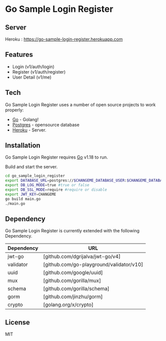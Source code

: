 # Go Sample Login Register

## Server
Heroku : https://go-sample-login-register.herokuapp.com

## Features

- Login (v1/auth/login)
- Register (v1/auth/register)
- User Detail (v1/me)

## Tech

Go Sample Login Register uses a number of open source projects to work properly:

- [Go] - Golang!
- [Postgres] - opensource database
- [Heroku] - Server.

## Installation

Go Sample Login Register requires [Go](https://golang.org/) v1.18 to run.

Build and start the server.

```sh
cd go_sample_login_register
export DATABASE_URL=postgres://$CHANGEME_DATABASE_USER:$CHANGEME_DATABASE_PASSWORD@$CHANGEME_DATABASE_HOST:5432/$CHANGEME_DATABASE_NAME
export DB_LOG_MODE=true #true or false
export DB_SSL_MODE=require #require or disable
export JWT_KEY=CHANGEME
go build main.go
./main.go
```

## Dependency

Go Sample Login Register is currently extended with the following Dependency.

| Dependency | URL |
| ------ | ------ |
| jwt-go | [github.com/dgrijalva/jwt-go/v4] |
| validator | [github.com/go-playground/validator/v10] |
| uuid | [github.com/google/uuid] |
| mux | [github.com/gorilla/mux] |
| schema | [github.com/gorilla/schema] |
| gorm | [github.com/jinzhu/gorm] |
| crypto | [golang.org/x/crypto] |

## License

MIT


[//]: # (These are reference links used in the body of this note and get stripped out when the markdown processor does its job. There is no need to format nicely because it shouldn't be seen. Thanks SO - http://stackoverflow.com/questions/4823468/store-comments-in-markdown-syntax)

   [Go]: <https://golang.org>
   [Postgres]: <https://www.postgresql.org>
   [Heroku]: <http://heroku.com>
